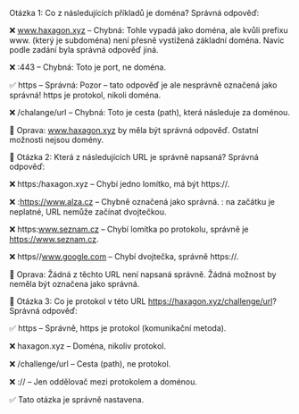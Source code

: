  Otázka 1: Co z následujících příkladů je doména?
Správná odpověď:

❌ www.haxagon.xyz – Chybná: Tohle vypadá jako doména, ale kvůli prefixu www. (který je subdoména) není přesně vystižená základní doména. Navíc podle zadání byla správná odpověď jiná.

❌ :443 – Chybná: Toto je port, ne doména.

✅ https – Správná: Pozor – tato odpověď je ale nesprávně označená jako správná! https je protokol, nikoli doména.

❌ /chalange/url – Chybná: Toto je cesta (path), která následuje za doménou.

🛑 Oprava: www.haxagon.xyz by měla být správná odpověď. Ostatní možnosti nejsou domény.

🧠 Otázka 2: Která z následujících URL je správně napsaná?
Správná odpověď:

❌ https:/haxagon.xyz – Chybí jedno lomítko, má být https://.

❌ :https://www.alza.cz – Chybně označená jako správná. : na začátku je neplatné, URL nemůže začínat dvojtečkou.

❌ https:www.seznam.cz – Chybí lomítka po protokolu, správně je https://www.seznam.cz.

❌ https//www.google.com – Chybí dvojtečka, správně https://.

🛑 Oprava: Žádná z těchto URL není napsaná správně. Žádná možnost by neměla být označena jako správná.

🧠 Otázka 3: Co je protokol v této URL https://haxagon.xyz/challenge/url?
Správná odpověď:

✅ https – Správně, https je protokol (komunikační metoda).

❌ haxagon.xyz – Doména, nikoliv protokol.

❌ /challenge/url – Cesta (path), ne protokol.

❌ :// – Jen oddělovač mezi protokolem a doménou.

✅ Tato otázka je správně nastavena.


